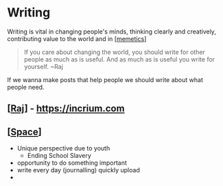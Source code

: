 # Writing

Writing is vital in changing people's minds, thinking clearly and creatively, contributing value to the world and in [[memetics]]

> If you care about changing the world, you should write for other people as much as is useful. And as much as is useful you write for yourself. ~Raj

If we wanna make posts that help people we should write about what people need.



## [[Raj]] - https://incrium.com




## [[Space]]

- Unique perspective due to youth
  - Ending School Slavery
- opportunity to do something important
- write every day (journalling) quickly upload
-  

[//begin]: # "Autogenerated link references for markdown compatibility"
[memetics]: Memetics "Memetics"
[Raj]: Raj "Raj"
[Space]: Space "Space"
[//end]: # "Autogenerated link references"
